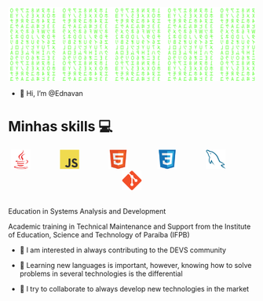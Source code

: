 [![Matrix SVG](matrix.svg)](https://www.youtube.com/channel/UCXm0xRtDRrdnvkW24WmkBqA)

- 👋 Hi, I’m @Ednavan

# Minhas skills :computer:
<div align="center">
    <img height="40" src="https://raw.githubusercontent.com/devicons/devicon/master/icons/java/java-plain.svg">
    &nbsp;&nbsp;&nbsp;&nbsp;&nbsp;&nbsp;&nbsp;&nbsp;&nbsp;&nbsp;&nbsp;&nbsp;&nbsp;
    <img height="40" src="https://raw.githubusercontent.com/devicons/devicon/master/icons/javascript/javascript-original.svg">
    &nbsp;&nbsp;&nbsp;&nbsp;&nbsp;&nbsp;&nbsp;&nbsp;&nbsp;&nbsp;&nbsp;&nbsp;&nbsp;
    <img height="40" src="https://raw.githubusercontent.com/devicons/devicon/master/icons/html5/html5-original.svg">
    &nbsp;&nbsp;&nbsp;&nbsp;&nbsp;&nbsp;&nbsp;&nbsp;&nbsp;&nbsp;&nbsp;&nbsp;&nbsp;
    <img height="40" src="https://raw.githubusercontent.com/devicons/devicon/master/icons/css3/css3-original.svg">
    &nbsp;&nbsp;&nbsp;&nbsp;&nbsp;&nbsp;&nbsp;&nbsp;&nbsp;&nbsp;&nbsp;&nbsp;&nbsp;
    <img height="40" src="https://raw.githubusercontent.com/devicons/devicon/master/icons/mysql/mysql-original.svg">
     &nbsp;&nbsp;&nbsp;&nbsp;&nbsp;&nbsp;&nbsp;&nbsp;&nbsp;&nbsp;&nbsp;&nbsp;&nbsp;
    <img height="40" src="https://raw.githubusercontent.com/devicons/devicon/master/icons/git/git-original.svg">
   
</div>
</br>

Education in Systems Analysis and Development 

Academic training in Technical Maintenance and Support from the Institute of Education, Science and Technology of Paraíba (IFPB)
- 👀  I am interested in always contributing to the DEVS community
- 🌱 Learning new languages is important, however, knowing how to solve problems in several technologies is the differential

- 💞️ I try to collaborate to always develop new technologies in the market

<!---
Ednavan/Ednavan is a ✨ special ✨ repository because its `README.md` (this file) appears on your GitHub profile.
You can click the Preview link to take a look at your changes.
--->
